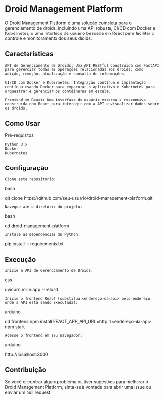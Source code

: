 # Droid Management Platform

O Droid Management Platform é uma solução completa para o gerenciamento de droids, incluindo uma API robusta, CI/CD com Docker e Kubernetes, e uma interface de usuário baseada em React para facilitar o controle e monitoramento dos seus droids.

## Características

    API de Gerenciamento de Droids: Uma API RESTful construída com FastAPI para gerenciar todas as operações relacionadas aos droids, como adição, remoção, atualização e consulta de informações.

    CI/CD com Docker e Kubernetes: Integração contínua e implantação contínua usando Docker para empacotar o aplicativo e Kubernetes para orquestrar e gerenciar os contêineres em escala.

    Frontend em React: Uma interface de usuário moderna e responsiva construída com React para interagir com a API e visualizar dados sobre os droids.

## Como Usar
Pré-requisitos

    Python 3.x
    Docker
    Kubernetes

## Configuração

    Clone este repositório:

bash

git clone https://github.com/seu-usuario/droid-management-platform.git

    Navegue até o diretório do projeto:

bash

cd droid-management-platform

    Instale as dependências do Python:

pip install -r requirements.txt

## Execução

    Inicie a API de Gerenciamento de Droids:

css

uvicorn main:app --reload

    Inicie o frontend React (substitua <endereço-da-api> pelo endereço onde a API está sendo executada):

arduino

cd frontend
npm install
REACT_APP_API_URL=http://<endereço-da-api> npm start

    Acesse o frontend em seu navegador:

arduino

http://localhost:3000

## Contribuição

Se você encontrar algum problema ou tiver sugestões para melhorar o Droid Management Platform, sinta-se à vontade para abrir uma issue ou enviar um pull request.